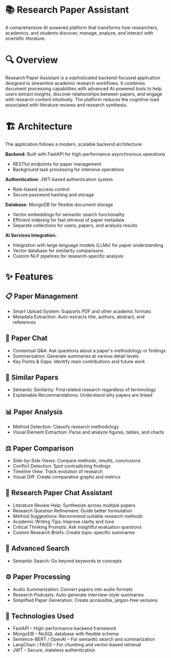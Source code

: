 # 📚 Research Paper Assistant
A comprehensive AI-powered platform that transforms how researchers, academics, and students discover, manage, analyze, and interact with scientific literature.

# 🔍 Overview
Research Paper Assistant is a sophisticated backend-focused application designed to streamline academic research workflows. It combines document processing capabilities with advanced AI-powered tools to help users extract insights, discover relationships between papers, and engage with research content intuitively. The platform reduces the cognitive load associated with literature reviews and research synthesis.

# 🏗️ Architecture
The application follows a modern, scalable backend architecture:

**Backend:** Built with FastAPI for high-performance asynchronous operations  
- RESTful endpoints for paper management  
- Background task processing for intensive operations  

**Authentication:** JWT-based authentication system  
- Role-based access control  
- Secure password hashing and storage  

**Database:** MongoDB for flexible document storage  
- Vector embeddings for semantic search functionality  
- Efficient indexing for fast retrieval of paper metadata  
- Separate collections for users, papers, and analysis results  

**AI Services Integration:**  
- Integration with large language models (LLMs) for paper understanding  
- Vector database for similarity comparisons  
- Custom NLP pipelines for research-specific analysis  

# ✨ Features

## 📋 Paper Management
- Smart Upload System: Supports PDF and other academic formats  
- Metadata Extraction: Auto-extracts title, authors, abstract, and references  

## 💬 Paper Chat
- Contextual Q&A: Ask questions about a paper's methodology or findings  
- Summarization: Generate summaries at various detail levels  
- Key Points & Gaps: Identify main contributions and future work  

## 🔗 Similar Papers
- Semantic Similarity: Find related research regardless of terminology  
- Explainable Recommendations: Understand why papers are linked  

## 📊 Paper Analysis
- Method Detection: Classify research methodology  
- Visual Element Extraction: Parse and analyze figures, tables, and charts  

## ⚖️ Paper Comparison
- Side-by-Side Views: Compare methods, results, conclusions  
- Conflict Detection: Spot contradicting findings  
- Timeline View: Track evolution of research  
- Visual Diff: Create comparative graphs and metrics  

## 🤖 Research Paper Chat Assistant
- Literature Review Help: Synthesize across multiple papers  
- Research Question Refinement: Guide better formulation  
- Method Suggestions: Recommend suitable research methods  
- Academic Writing Tips: Improve clarity and tone  
- Critical Thinking Prompts: Ask insightful evaluation questions  
- Custom Research Briefs: Create topic-specific summaries  

## 🔎 Advanced Search
- Semantic Search: Go beyond keywords to concepts  

## ⚙️ Paper Processing
- Audio Summarization: Convert papers into audio formats  
- Research Podcasts: Auto-generate interview-style summaries  
- Simplified Paper Generation: Create accessible, jargon-free versions  

## 🚀 Technologies Used
- FastAPI – High-performance backend framework  
- MongoDB – NoSQL database with flexible schema  
- Sentence-BERT / OpenAI – For semantic search and summarization  
- LangChain / FAISS – For chunking and vector-based retrieval  
- JWT – Secure, stateless authentication  

